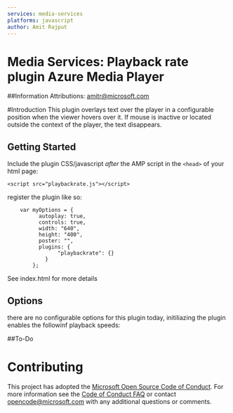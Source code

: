 ```yaml
---
services: media-services
platforms: javascript
author: Amit Rajput
---
```

# Media Services: Playback rate plugin Azure Media Player


##Information
Attributions:  amitr@microsoft.com

#Introduction
This plugin overlays text over the player in a configurable position when the viewer hovers over it. If mouse is inactive or located outside the context of the player, the text disappears. 

## Getting Started
Include the plugin CSS/javascript *after* the AMP script in the `<head>` of your html page:


```<script src="playbackrate.js"></script>```

register the plugin like so:

``` 
    var myOptions = {         
          autoplay: true,         
          controls: true,         
          width: "640",            
          height: "400",            
          poster: "",            
          plugins: {        
                "playbackrate": {}                
            }            
        };  
 ```
See index.html for more details
## Options
there are no configurable options for this plugin today, initiliazing the plugin enables the followinf playback speeds: 


##To-Do


# Contributing

This project has adopted the [Microsoft Open Source Code of Conduct](https://opensource.microsoft.com/codeofconduct/). For more information see the [Code of Conduct FAQ](https://opensource.microsoft.com/codeofconduct/faq/) or contact [opencode@microsoft.com](mailto:opencode@microsoft.com) with any additional questions or comments.

